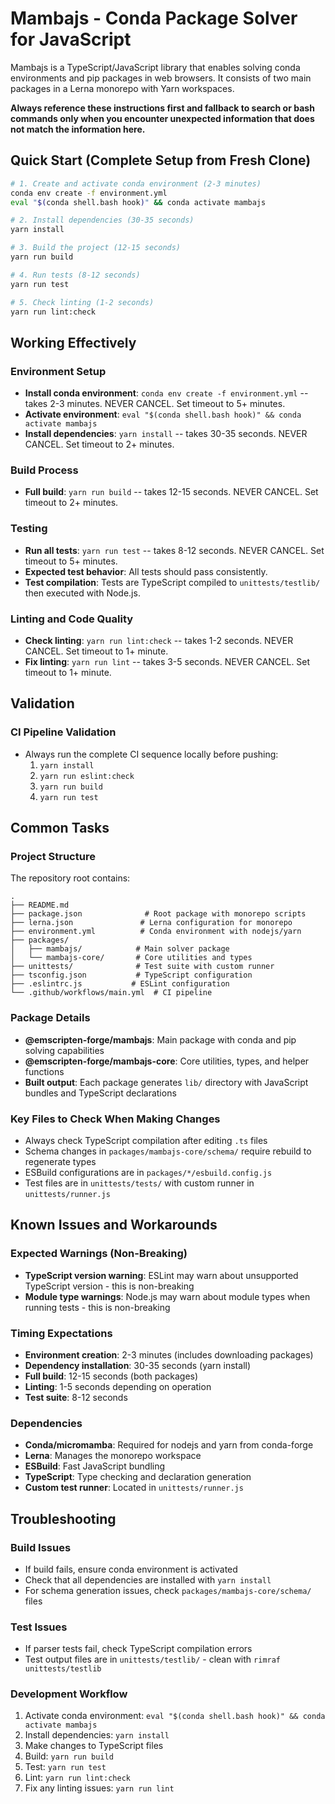 # Mambajs - Conda Package Solver for JavaScript

Mambajs is a TypeScript/JavaScript library that enables solving conda environments and pip packages in web browsers. It consists of two main packages in a Lerna monorepo with Yarn workspaces.

**Always reference these instructions first and fallback to search or bash commands only when you encounter unexpected information that does not match the information here.**

## Quick Start (Complete Setup from Fresh Clone)

```bash
# 1. Create and activate conda environment (2-3 minutes)
conda env create -f environment.yml
eval "$(conda shell.bash hook)" && conda activate mambajs

# 2. Install dependencies (30-35 seconds)
yarn install

# 3. Build the project (12-15 seconds)  
yarn run build

# 4. Run tests (8-12 seconds)
yarn run test

# 5. Check linting (1-2 seconds)
yarn run lint:check
```

## Working Effectively

### Environment Setup
- **Install conda environment**: `conda env create -f environment.yml` -- takes 2-3 minutes. NEVER CANCEL. Set timeout to 5+ minutes.
- **Activate environment**: `eval "$(conda shell.bash hook)" && conda activate mambajs`
- **Install dependencies**: `yarn install` -- takes 30-35 seconds. NEVER CANCEL. Set timeout to 2+ minutes.

### Build Process
- **Full build**: `yarn run build` -- takes 12-15 seconds. NEVER CANCEL. Set timeout to 2+ minutes.

### Testing
- **Run all tests**: `yarn run test` -- takes 8-12 seconds. NEVER CANCEL. Set timeout to 5+ minutes.
- **Expected test behavior**: All tests should pass consistently.
- **Test compilation**: Tests are TypeScript compiled to `unittests/testlib/` then executed with Node.js.

### Linting and Code Quality
- **Check linting**: `yarn run lint:check` -- takes 1-2 seconds. NEVER CANCEL. Set timeout to 1+ minute.
- **Fix linting**: `yarn run lint` -- takes 3-5 seconds. NEVER CANCEL. Set timeout to 1+ minute.

## Validation

### CI Pipeline Validation
- Always run the complete CI sequence locally before pushing:
  1. `yarn install`
  2. `yarn run eslint:check` 
  3. `yarn run build`
  4. `yarn run test`

## Common Tasks

### Project Structure
The repository root contains:
```
.
├── README.md
├── package.json              # Root package with monorepo scripts
├── lerna.json               # Lerna configuration for monorepo
├── environment.yml          # Conda environment with nodejs/yarn
├── packages/
│   ├── mambajs/            # Main solver package
│   └── mambajs-core/       # Core utilities and types
├── unittests/              # Test suite with custom runner
├── tsconfig.json           # TypeScript configuration
├── .eslintrc.js           # ESLint configuration
└── .github/workflows/main.yml  # CI pipeline
```

### Package Details
- **@emscripten-forge/mambajs**: Main package with conda and pip solving capabilities
- **@emscripten-forge/mambajs-core**: Core utilities, types, and helper functions
- **Built output**: Each package generates `lib/` directory with JavaScript bundles and TypeScript declarations

### Key Files to Check When Making Changes
- Always check TypeScript compilation after editing `.ts` files
- Schema changes in `packages/mambajs-core/schema/` require rebuild to regenerate types
- ESBuild configurations are in `packages/*/esbuild.config.js`
- Test files are in `unittests/tests/` with custom runner in `unittests/runner.js`

## Known Issues and Workarounds

### Expected Warnings (Non-Breaking)
- **TypeScript version warning**: ESLint may warn about unsupported TypeScript version - this is non-breaking
- **Module type warnings**: Node.js may warn about module types when running tests - this is non-breaking

### Timing Expectations
- **Environment creation**: 2-3 minutes (includes downloading packages)
- **Dependency installation**: 30-35 seconds (yarn install)
- **Full build**: 12-15 seconds (both packages)
- **Linting**: 1-5 seconds depending on operation
- **Test suite**: 8-12 seconds

### Dependencies
- **Conda/micromamba**: Required for nodejs and yarn from conda-forge
- **Lerna**: Manages the monorepo workspace
- **ESBuild**: Fast JavaScript bundling
- **TypeScript**: Type checking and declaration generation
- **Custom test runner**: Located in `unittests/runner.js`

## Troubleshooting

### Build Issues
- If build fails, ensure conda environment is activated
- Check that all dependencies are installed with `yarn install`
- For schema generation issues, check `packages/mambajs-core/schema/` files

### Test Issues  
- If parser tests fail, check TypeScript compilation errors
- Test output files are in `unittests/testlib/` - clean with `rimraf unittests/testlib`

### Development Workflow
1. Activate conda environment: `eval "$(conda shell.bash hook)" && conda activate mambajs`
2. Install dependencies: `yarn install`
3. Make changes to TypeScript files
4. Build: `yarn run build`
5. Test: `yarn run test`
6. Lint: `yarn run lint:check`
7. Fix any linting issues: `yarn run lint`